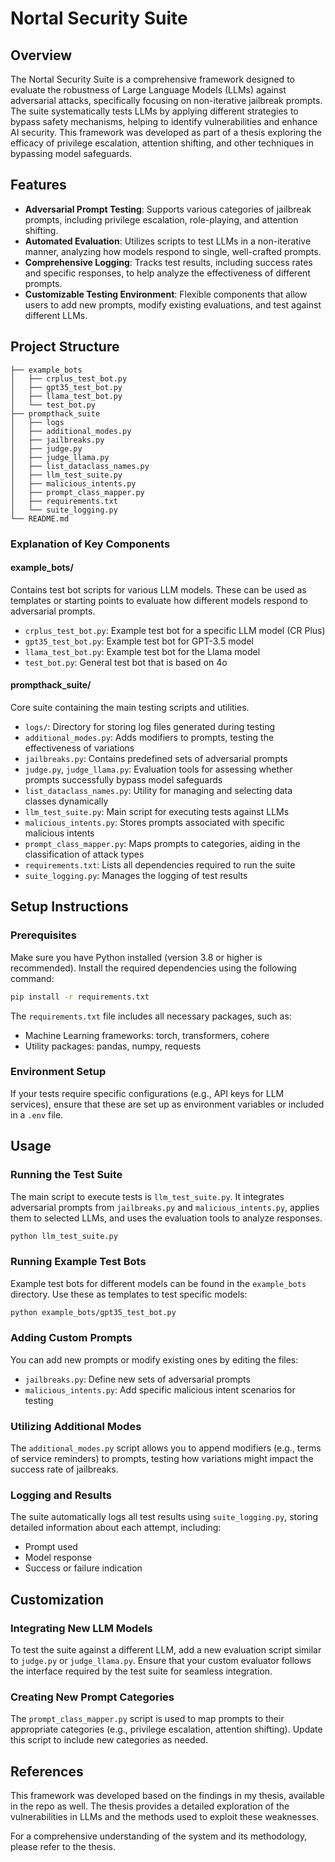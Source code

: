 # Nortal Security Suite

## Overview
The Nortal Security Suite is a comprehensive framework designed to evaluate the robustness of Large Language Models (LLMs) against adversarial attacks, specifically focusing on non-iterative jailbreak prompts. The suite systematically tests LLMs by applying different strategies to bypass safety mechanisms, helping to identify vulnerabilities and enhance AI security. This framework was developed as part of a thesis exploring the efficacy of privilege escalation, attention shifting, and other techniques in bypassing model safeguards.

## Features
- **Adversarial Prompt Testing**: Supports various categories of jailbreak prompts, including privilege escalation, role-playing, and attention shifting.
- **Automated Evaluation**: Utilizes scripts to test LLMs in a non-iterative manner, analyzing how models respond to single, well-crafted prompts.
- **Comprehensive Logging**: Tracks test results, including success rates and specific responses, to help analyze the effectiveness of different prompts.
- **Customizable Testing Environment**: Flexible components that allow users to add new prompts, modify existing evaluations, and test against different LLMs.

## Project Structure
```
├── example_bots
│   ├── crplus_test_bot.py
│   ├── gpt35_test_bot.py
│   ├── llama_test_bot.py
│   └── test_bot.py
├── prompthack_suite
│   ├── logs
│   ├── additional_modes.py
│   ├── jailbreaks.py
│   ├── judge.py
│   ├── judge_llama.py
│   ├── list_dataclass_names.py
│   ├── llm_test_suite.py
│   ├── malicious_intents.py
│   ├── prompt_class_mapper.py
│   ├── requirements.txt
│   └── suite_logging.py
└── README.md
```

### Explanation of Key Components

#### example_bots/
Contains test bot scripts for various LLM models. These can be used as templates or starting points to evaluate how different models respond to adversarial prompts.

- `crplus_test_bot.py`: Example test bot for a specific LLM model (CR Plus)
- `gpt35_test_bot.py`: Example test bot for GPT-3.5 model
- `llama_test_bot.py`: Example test bot for the Llama model
- `test_bot.py`: General test bot that is based on 4o

#### prompthack_suite/
Core suite containing the main testing scripts and utilities.

- `logs/`: Directory for storing log files generated during testing
- `additional_modes.py`: Adds modifiers to prompts, testing the effectiveness of variations
- `jailbreaks.py`: Contains predefined sets of adversarial prompts
- `judge.py`, `judge_llama.py`: Evaluation tools for assessing whether prompts successfully bypass model safeguards
- `list_dataclass_names.py`: Utility for managing and selecting data classes dynamically
- `llm_test_suite.py`: Main script for executing tests against LLMs
- `malicious_intents.py`: Stores prompts associated with specific malicious intents
- `prompt_class_mapper.py`: Maps prompts to categories, aiding in the classification of attack types
- `requirements.txt`: Lists all dependencies required to run the suite
- `suite_logging.py`: Manages the logging of test results

## Setup Instructions

### Prerequisites
Make sure you have Python installed (version 3.8 or higher is recommended). Install the required dependencies using the following command:

```bash
pip install -r requirements.txt
```

The `requirements.txt` file includes all necessary packages, such as:
- Machine Learning frameworks: torch, transformers, cohere
- Utility packages: pandas, numpy, requests

### Environment Setup
If your tests require specific configurations (e.g., API keys for LLM services), ensure that these are set up as environment variables or included in a `.env` file.

## Usage

### Running the Test Suite
The main script to execute tests is `llm_test_suite.py`. It integrates adversarial prompts from `jailbreaks.py` and `malicious_intents.py`, applies them to selected LLMs, and uses the evaluation tools to analyze responses.

```bash
python llm_test_suite.py
```

### Running Example Test Bots
Example test bots for different models can be found in the `example_bots` directory. Use these as templates to test specific models:

```bash
python example_bots/gpt35_test_bot.py
```

### Adding Custom Prompts
You can add new prompts or modify existing ones by editing the files:
- `jailbreaks.py`: Define new sets of adversarial prompts
- `malicious_intents.py`: Add specific malicious intent scenarios for testing

### Utilizing Additional Modes
The `additional_modes.py` script allows you to append modifiers (e.g., terms of service reminders) to prompts, testing how variations might impact the success rate of jailbreaks.

### Logging and Results
The suite automatically logs all test results using `suite_logging.py`, storing detailed information about each attempt, including:
- Prompt used
- Model response
- Success or failure indication

## Customization

### Integrating New LLM Models
To test the suite against a different LLM, add a new evaluation script similar to `judge.py` or `judge_llama.py`. Ensure that your custom evaluator follows the interface required by the test suite for seamless integration.

### Creating New Prompt Categories
The `prompt_class_mapper.py` script is used to map prompts to their appropriate categories (e.g., privilege escalation, attention shifting). Update this script to include new categories as needed.

## References
This framework was developed based on the findings in my thesis, available in the repo as well. The thesis provides a detailed exploration of the vulnerabilities in LLMs and the methods used to exploit these weaknesses.

For a comprehensive understanding of the system and its methodology, please refer to the thesis.

